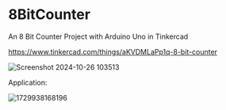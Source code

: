 # 8BitCounter
An 8 Bit Counter Project with Arduino Uno in Tinkercad

https://www.tinkercad.com/things/aKVDMLaPp1q-8-bit-counter

![Screenshot 2024-10-26 103513](https://github.com/user-attachments/assets/8ef2319b-e705-463b-b878-d37cb799e00c)

Application:

![1729938168196](https://github.com/user-attachments/assets/a2f917d8-7eef-49e4-8e23-4ebdbf0e600e)
